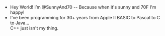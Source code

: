 - Hey World! I’m @SunnyAnd70 -- Because when it's sunny and 70F I'm happy!
- I've been programming for 30+ years from Apple II BASIC to Pascal to C to Java...<br>
  C++ just isn't my thing.

<!---
SunnyAnd70/SunnyAnd70 is a ✨ special ✨ repository because its `README.md` (this file) appears on your GitHub profile.
You can click the Preview link to take a look at your changes.
--->
